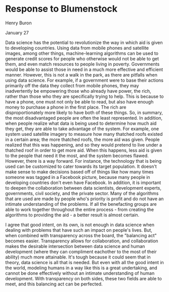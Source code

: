 # Response to Blumenstock
Henry Buron

January 27

  Data science has the potential to revolutionize the way in which aid is given to developing countries. Using data from mobile phones and satellite images, among other things, machine-learning algorithms can be used to generate credit scores for people who otherwise would not be able to get them, and even match resources to people living in poverty. Governments would be able to assist those in need in a much more effective and efficient manner. However, this is not a walk in the park, as there are pitfalls when using data science. For example, if a government were to base their actions primarily off the data they collect from mobile phones, they may inadvertently be empowering those who already have power, the rich, rather than those who they are specifically trying to help. This is because to have a phone, one must not only be able to read, but also have enough money to purchase a phone in the first place. The rich are disproportionately more likely to have both of these things. So, in summary, the most disadvantaged people are often the least represented. In addition, when people realize what data is being used to determine how much aid they get, they are able to take advantage of the system. For example, one system used satellite imagery to measure how many thatched roofs existed in a certain area; the more thatched roofs, the more aid was given. People realized that this was happening, and so they would pretend to live under a thatched roof in order to get more aid. When this happens, less aid is given to the people that need it the most, and the system becomes flawed. However, there is a way forward. For instance, the technology that is being used can be customized to cater towards its target population. It doesn't make sense to make decisions based off of things like how many times someone was tagged in a Facebook picture, because many people in developing countries don't even have Facebook. In addition, it is important to deepen the collaboration between data scientists, development experts, governments, civil society, and the private sector. Many of the algorithms that are used are made by people who's priority is profit and do not have an intimate understanding of the problems. If all the benefacting groups are able to work together throughout the entire process - from creating the algorithms to providing the aid - a better result is almost certain.

  I agree that good intent, on its own, is not enough in data science when dealing with problems that have such an impact on people's lives. But, when combined with transparency across the board, the "balancing act" becomes easier. Transparency allows for collaboration, and collaboration makes the desirable intersection between data science and human development (where they can compliment eachother to the most of their ability) much more attainable. It's tough because it could seem that in theory, data science is all that is needed. But even with all the good intent in the world, modeling humans in a way like this is a great undertaking, and cannot be done effectively without an intimate understanding of human development. With transparency on both sides, these two fields are able to meet, and this balancing act can be perfected.
